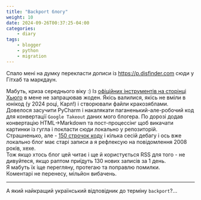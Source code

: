 ```yaml
---
title: "Backport блогу"
weight: 10
date: 2024-09-26T00:37:25-04:00
categories:
    - diary
tags:
    - blogger
    - python
    - migration
---
```

Спало мені на думку перекласти дописи із https://p.disfinder.com сюди у Гітхаб та маркдаун.
<!--more-->
Мабуть, криза середнього віку :) 
Із [офіційних інструментів на сторінці Хьюго](https://gohugo.io/tools/migrations/#blogger) в мене не запрацював жоден. Якісь валилися, якісь не вміли в юнікод (у 2024 році, Карл!) і створювали файли кракозяблами.  
Довелося засучити PyCharm і накалякати паганенький-але-робочий код для конвертації `Google Takeout` даних мого блогера. По дорозі додав конвертацію HTML->Markdown та пост-процессінг щоб викачати картинки із гугла і покласти сюди локально у репозиторій.  
Страшненько, але - [150 строчок коду](https://github.com/disfinder/b2h) і кілька сесій дебагу і ось вже локально блог має старі записи а я рефлексую на повідомлення 2008 років, хехе.  
Тож якщо хтось блог цей читає і ще й користується RSS для того - не дивуйтеся, якщо раптом приїдуть 130 нових записів за 1 день.  
Я мабуть їх іще перегляну, протегаю та поправлю помилки.  
Коментарі не перенесу, мільйон вибачень.

----

А який найкращий український відповідник до терміну `backport`?...
